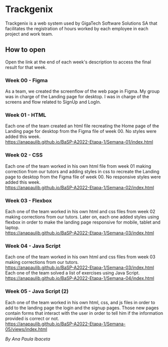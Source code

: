 # Trackgenix
Trackgenix is a web system used by GigaTech Software Solutions SA that facilitates the registration of hours worked by each employee in each project and work team.
## How to open
Open the link at the end of each week's description to access the final result for that week.
### Week 00 - Figma
As a team, we created the screenflow of the web page in Figma.
My group was in charge of the Landing page for desktop.
I was in charge of the screens and flow related to SignUp and LogIn.
### Week 01 - HTML
Each one of the team created an html file recreating the Home page of the Landing page for desktop from the Figma file of week 00. No styles were added this week.  
https://anapaulib.github.io/BaSP-A2022-Etapa-1/Semana-01/index.html
### Week 02 - CSS
Each one of the team worked in his own html file from week 01 making correction from our tutors and adding styles in css to recreate the Landing page to desktop from the Figma file of week 00. No responsive styles were added this week.  
https://anapaulib.github.io/BaSP-A2022-Etapa-1/Semana-02/index.html
### Week 03 - Flexbox
Each one of the team worked in his own html and css files from week 02 making corrections from our tutors. Later on, each one added styles using flexbox in order to make the landing page responsive for mobile, tablet and laptop.  
https://anapaulib.github.io/BaSP-A2022-Etapa-1/Semana-03/index.html
### Week 04 - Java Script
Each one of the team worked in his own html and css files from week 03 making corrections from our tutors.  
https://anapaulib.github.io/BaSP-A2022-Etapa-1/Semana-03/index.html  
Each one of the team solved a list of exercises using Java Script.  
https://anapaulib.github.io/BaSP-A2022-Etapa-1/Semana-04/index.html
### Week 05 - Java Script (2)
Each one of the team worked in his own html, css, and js files in order to add to the landing page the login and the signup pages. Those new pages contain forms that interact with the user in order to tell him if the information provided is correct or not.  
https://anapaulib.github.io/BaSP-A2022-Etapa-1/Semana-05/views/index.html

_By Ana Paula Ibaceta_